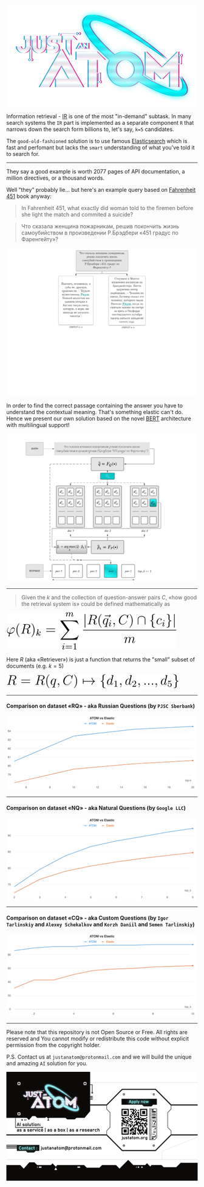 <p align="center">
    <img src="./docs/Logo.png">
</p>


Information retrieval - <a href="https://en.wikipedia.org/wiki/Information_retrieval">IR</a> is one of the most "in-demand" subtask. In many search systems the `IR` part is implemented as a separate component `R` that narrows down the search form billions to, let's say, `k=5` candidates. 

The `good-old-fashioned` solution is to use famous <a href="https://en.wikipedia.org/wiki/Elasticsearch">Elasticsearch</a> which is fast and perfomant but lacks the `smart` understanding of what you've told it to search for.

---
They say a good example is worth 2077 pages of API documentation, a million directives, or a thousand words.

Well "they" probably lie... but here's an example query based on <a href="https://en.wikipedia.org/wiki/Fahrenheit_451">Fahrenheit 451</a> book anyway:

> In Fahrenheit 451, what exactly did woman told to the firemen before she light the match and commited a suicide?

> Что сказала женщина пожарникам, решив покончить жизнь самоубийством в произведении Р.Брэдбери «451 градус по Фаренгейту»?

![example-451](./docs/example-451.png)

In order to find the correct passage containing the answer you have to understand the contextual meaning. That's something elastic can't do. Hence we present our own solution based on the novel <a href="https://arxiv.org/abs/1810.04805">BERT</a> architecture with multilingual support!

![atom-arch](./docs/atom-arch.png)

---

> Given the $k$ and the collection of question-answer pairs $C$, «how good the retrieval system is» could be defined mathematically as 

![](./docs/math/retriever-eval.svg)

Here $R$ (aka «Retriever») is just a function that returns the "small" subset of documents (e.g. $k=5$)

![](./docs/math/def-retriever.svg)

---
#### Comparison on dataset «RQ» - aka Russian Questions (by `PJSC Sberbank`)

![atom_vs_elastic_rq](./docs/atom_vs_elastic_rq.png)

---

#### Comparison on dataset «NQ» - aka Natural Questions (by `Google LLC`)

![atom_vs_elastic_nq](./docs/atom_vs_elastic_nq.png)

---

#### Comparison on dataset «CQ» - aka Custom Questions (by `Igor Tarlinskiy` and `Alexey Schekalkov` and `Korzh Daniil` and `Semen Tarlinskiy`)

![atom_vs_elastic_cq](./docs/atom_vs_elastic_cq.png)

---

Please note that this repository is not Open Source or Free. All rights are reserved and You cannot modify or redistribute this code without explicit permission from the copyright holder.

P.S. Contact us at `justanatom@protonmail.com` and we will build the unique and amazing `AI` solution for you.

![contacts](./docs/logo-contacts.png)
